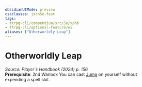 ```yaml
---
obsidianUIMode: preview
cssclasses: json5e-feat
tags:
- ttrpg-cli/compendium/src/5e/xphb
- ttrpg-cli/optional-feature/ei
aliases: ["Otherworldly Leap"]
---
```

# Otherworldly Leap
*Source: Player's Handbook (2024) p. 156*  
**Prerequisite**: 2nd Warlock
You can cast [Jump](Misc%20Files/CLI/compendium/spells/jump-xphb.md) on yourself without expending a spell slot.